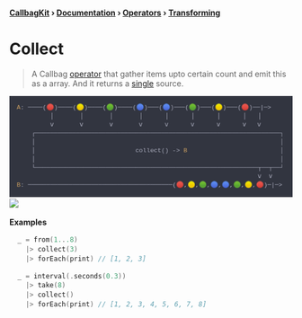 #### [CallbagKit][Callbag] › [Documentation][Documentation] › [Operators][Operators] › [Transforming][Transforming]
# Collect
> A Callbag [operator][Operators] that gather items upto certain count and emit
> this as a array. And it returns a [single][Sources] source.

<img src="./Collect1.png">

<!-- ```swift
A: ────(🔴)────(🟡)────(🟢)────(🔵)───(🔵)───(🟢)───(🟡)───(🔴)──|─>
         │       │       │       │      │      │      │      │   │
         ⅴ       ⅴ       ⅴ       ⅴ      ⅴ      ⅴ      ⅴ      ⅴ   ⅴ
    ┌──────────────────────────────────────────────────────────────────┐
    │                                                                  │
    │                           collect() -> B                         │
    │                                                                  │
    └────────────────────────────────────────────────────────────┬──┬──┘
                                                                 ⅴ  ⅴ
B: ───────────────────────────────────────(🔴,🟡,🟢,🔵,🔵,🟢,🟡,🔴)─|─>
``` -->

<img src="./Collect2.png">

<!-- ```swift
A: ────(🔴)────(🟡)────(🟢)────(🔵)────(🔵)────(🟢)────(🟡)────(🔴)──|─>
         │       │       │
         ⅴ       ⅴ       ⅴ
    ┌──────────────────────────────────────────────────────────────────┐
    │                                                                  │
    │                          collect(3) -> B                         │
    │                                                                  │
    └────────────────────┬───┬─────────────────────────────────────────┘
                         ⅴ   ⅴ
B: ──────────────(🔴,🟡,🟢)──|─>
``` -->

**Examples**

```swift
  _ = from(1...8)
    |> collect(3)
    |> forEach(print) // [1, 2, 3]
```

```swift
  _ = interval(.seconds(0.3))
    |> take(8)
    |> collect()
    |> forEach(print) // [1, 2, 3, 4, 5, 6, 7, 8]
```

[Callbag]: <../../../README.md> (Callbag)
[Documentation]: <../../README.md> (Documentation)
[Operators]: <../README.md> (Operators)
[Transforming]: <./README.md> (Transforming)

[Sources]: <../../Sources/README.md> (Sources)